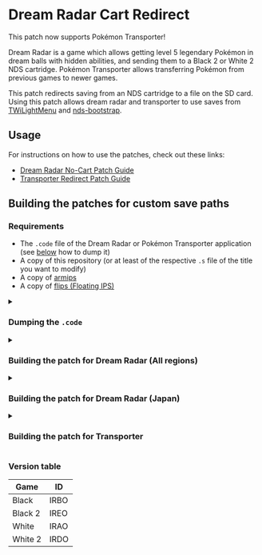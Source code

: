 # Dream Radar Cart Redirect

This patch now supports Pokémon Transporter!

Dream Radar is a game which allows getting level 5 legendary Pokémon in dream balls with hidden abilities, and sending them to a Black 2 or White 2 NDS cartridge. Pokémon Transporter allows transferring Pokémon from previous games to newer games.

This patch redirects saving from an NDS cartridge to a file on the SD card. Using this patch allows dream radar and transporter to use saves from [TWiLightMenu](https://github.com/DS-Homebrew/TWiLightMenu) and [nds-bootstrap](https://github.com/ahezard/nds-bootstrap).


## Usage

For instructions on how to use the patches, check out these links:
- [Dream Radar No-Cart Patch Guide](https://www.pokemonrng.com/dream-radar-patches)
- [Transporter Redirect Patch Guide](https://www.pokemonrng.com/transporter-patches)

## Building the patches for custom save paths

### Requirements

- The `.code` file of the Dream Radar or Pokémon Transporter application (see [below](#dump) how to dump it)
- A copy of this repository (or at least of the respective `.s` file of the title you want to modify)
- A copy of [armips](https://github.com/Kingcom/armips)
- A copy of [flips (Floating IPS)](https://github.com/Alcaro/Flips)

<details>
   <summary>
   <h3>
      <a name="dump">Dumping the <code>.code</code></a>
   </h3>
   </summary>

#### Requirements

- The respective title (Dream Radar or Transporter) installed on your 3DS
- [GodMode9](https://github.com/d0k3/GodMode9) on your 3DS (should be installed if you followed [this guide](https://3ds.hacks.guide/))

<h4>Dumping</h4>

1. Boot into GodMode9 (if you followed the aforementioned guide, hold start while booting)
2. Open the title manager:

   - Navigate to `[Y:] TITLE MANAGER` and press <kbd>A</kbd>
     <br>or<br>
   - Navigate to `[A:] SYSNAND SD` and press <kbd>R + A</kbd> for drive options and select `Open title manager` on the bottom screen by using the D-pad and then press <kbd>A</kbd>

3. Find the entry of the title you want to dump and press <kbd>A</kbd>, it should have the same folder name as above:

   - Pokémon Transporter: `00040000000C9C00`
   - Japanese Pokémon Dream Radar: `0004000000073200`
   - All Regions Pokémon Dream Radar: `00040000000AE100`

4. Select `Open title folder`
5. Select the `.tmd` file
6. Select `TMD file options...`
7. Select `Mount CXI/NDS to drive`
8. Press <kbd>A</kbd> to enter the mount point
9. Select the `exefs` folder
10. Select the `.code` file
11. Select `Copy to 0:/gm9/out`
12. Press <kbd>A</kbd> to continue

Success! The dumped `.code` is now stored on your SD card at `SD:/gm9/out`. Copy this file over to the repository folder on your computer using your preferred method, e.g. with [FTPD](https://github.com/mtheall/ftpd) or by plugging in your SD into your computer. Remember that on Unix and Unix-like environments files with filenames starting with a `.` are treated as hidden files, so make sure your preferred file browser shows them when trying to transfer the file.

</details>

<details>
   <summary>
   <h3>
      Building the patch for Dream Radar (All regions)
   </h3>
   </summary>

1.  Rename your obtained `.code` file to `radar.bin`
2.  Open a shell in the folder containing the renamed `.bin` file and other resources. If you're using installed versions of the tools, omit the preceding `./`.
3.  Execute the following command, replacing `$GAME_ID` with the ID of your game (check [the table](#version-table)) and `$SAVE_PATH` with the location of your save file on your SD card, so if using TWiLightMenu with a Pokémon Black 2 ROM stored at `/roms/nds/black2.nds`, use `IREO` and `/roms/nds/saves/black2.sav`.

    ```shell
    ./armips radar.s -strequ SD_SAVE_PATH "$SAVE_PATH" -strequ GAME_ID "$GAME_ID"
    ```

4.  Execute

    ```shell
    ./flips -c radar.bin radar_patched.bin code.ips
    ```

Congratulations! You now have an IPS patch for your save path and game. It is safe to delete the `radar_patched.bin`, since it is specific to the save path and game. Follow the instructions above under [Usage](#usage) to continue, keeping in mind that your save path will differ.

</details>

<details>
   <summary>
   <h3>
      Building the patch for Dream Radar (Japan)
   </h3>
   </summary>

1.  Rename your obtained `.code` file to `radar.bin`
2.  Open a shell in the folder containing the renamed `.bin` file and other resources. If you're using installed versions of the tools, omit the preceding `./`.
3.  Execute the following command, replacing `$GAME_ID` with the ID of your game (check [the table](#version-table)) and `$SAVE_PATH` with the location of your save file on your SD card, so if using TWiLightMenu with a Pokémon Black 2 ROM stored at `/roms/nds/black2.nds`, use `IREO` and `/roms/nds/saves/black2.sav`.

    ```shell
    ./armips jpn_radar.s -strequ SD_SAVE_PATH "$SAVE_PATH" -strequ GAME_ID "$GAME_ID"
    ```

4.  Execute

    ```shell
    ./flips -c jpn_radar.bin jpn_radar_patched.bin code.ips
    ```

Congratulations! You now have an IPS patch for your save path and game. It is safe to delete the `jpn_radar_patched.bin`, since it is specific to the save path and game. Follow the instructions above under [Usage](#usage) to continue, keeping in mind that your save path will differ.

</details>

<details>
   <summary>
   <h3>
      Building the patch for Transporter
   </h3>
   </summary>

1.  Rename your obtained `.code` file to `transporter.bin`
2.  Open a shell in the folder containing the renamed `.bin` file and other resources. If you're using installed versions of the tools, omit the preceding `./`.
3.  Execute the following command, replacing `$GAME_ID` with the ID of your game (check [the table](#version-table)) and `$SAVE_PATH` with the location of your save file on your SD card, so if using TWiLightMenu with a Pokémon Black 2 ROM stored at `/roms/nds/black2.nds`, use `IREO` and `/roms/nds/saves/black2.sav`.

    ```shell
    ./armips transporter.s -strequ SD_SAVE_PATH "$SAVE_PATH" -strequ GAME_ID "$GAME_ID"
    ```

4.  Execute

    ```shell
    ./flips -c transporter.bin transporter_patched.bin code.ips
    ```

Congratulations! You now have an IPS patch for your save path and game. It is safe to delete the `transporter_patched.bin`, since it is specific to the save path and game. Follow the instructions above under [Usage](#usage) to continue, keeping in mind that your save path will differ.

</details>

### Version table

| Game    | ID   |
| ------- | ---- |
| Black   | IRBO |
| Black 2 | IREO |
| White   | IRAO |
| White 2 | IRDO |
